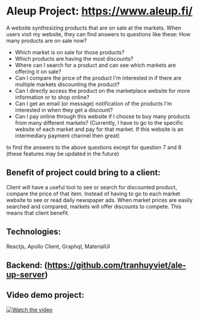 # Aleup Project: https://www.aleup.fi/

A website synthesizing products that are on sale at the markets. When users visit my website, they can find answers to questions like these:
How many products are on sale now?
- Which market is on sale for those products?
- Which products are having the most discounts?
- Where can I search for a product and can see which markets are offering it on sale?
- Can I compare the price of the product I'm interested in if there are multiple markets discounting the product?
- Can I directly access the product on the marketplace website for more information or to shop online?
- Can I get an email (or message) notification of the products I'm interested in when they get a discount?
- Can I pay online through this website if I choose to buy many products from many different markets? (Currently, I have to go to the specific website of each market and pay for that market. If this website is an intermediary payment channel then great)

to find the answers to the above questions except for question 7 and 8 (these features may be updated in the future)

## Benefit of project could bring to a client:
Client will have a useful tool to see or search for discounted product, compare the price of that item. Instead of having to go to each market website to see or read daily newspaper ads. When market prices are easily searched and compared, markets will offer discounts to compete. This means that client benefit.

## Technologies:
Reactjs, Apollo Client, Graphql, MaterialUI 

## Backend: (https://github.com/tranhuyviet/ale-up-server)

## Video demo project:
[![Watch the video](https://i9.ytimg.com/vi/PNGamxSIm9E/mq1.jpg?sqp=CMD8u4sG&rs=AOn4CLBXB3qqtKfWfs6IoAaZeK73-udWqQ)](https://www.youtube.com/watch?v=PNGamxSIm9E)
